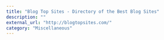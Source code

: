 ```yaml
---
title: "Blog Top Sites - Directory of the Best Blog Sites"
description: ""
external_url: "http://blogtopsites.com/"
category: "Miscellaneous"
---
```

